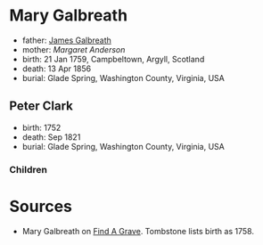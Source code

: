 # Mary Galbreath

- father: [James Galbreath](galbreath-james-1726.md)
- mother: *Margaret Anderson*
- birth: 21 Jan 1759, Campbeltown, Argyll, Scotland
- death: 13 Apr 1856
- burial: Glade Spring, Washington County, Virginia, USA

## Peter Clark

- birth: 1752
- death: Sep 1821
- burial: Glade Spring, Washington County, Virginia, USA


### Children

# Sources

- Mary Galbreath on [Find A Grave](https://www.findagrave.com/memorial/41551747/mary-clark).  Tombstone lists birth as 1758.

